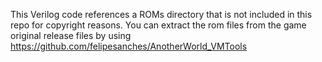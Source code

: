 This Verilog code references a ROMs directory that is not included in this repo for copyright reasons.
You can extract the rom files from the game original release files by using https://github.com/felipesanches/AnotherWorld_VMTools
